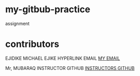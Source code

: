 # my-gitbub-practice
assignment

# contributors
EJIDIKE MICHAEL EJIKE
HYPERLINK EMAIL [MY EMAIL](erapheal121@gmail.com)

Mr, MUBARAQ
INSTRUCTOR GITHUB [INSTRUCTORS GITHUB](http://github.com/mubarraqqq)
